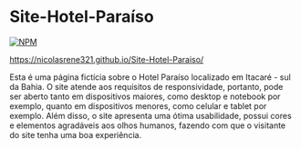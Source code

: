 # Site-Hotel-Paraíso
[![NPM](https://img.shields.io/npm/l/react)](https://github.com/NicolasRene321/User-Management-System/blob/main/LICENSE) 

https://nicolasrene321.github.io/Site-Hotel-Paraiso/

Esta é uma página fictícia sobre o Hotel Paraíso localizado em Itacaré - sul da Bahia. O site atende aos requisitos de responsividade, portanto, pode ser aberto tanto em dispositivos maiores, como desktop e notebook por exemplo, quanto em dispositivos menores, como celular e tablet por exemplo. Além disso, o site apresenta uma ótima usabilidade, possui cores e elementos agradáveis aos olhos humanos, fazendo com que o visitante do site tenha uma boa experiência.
